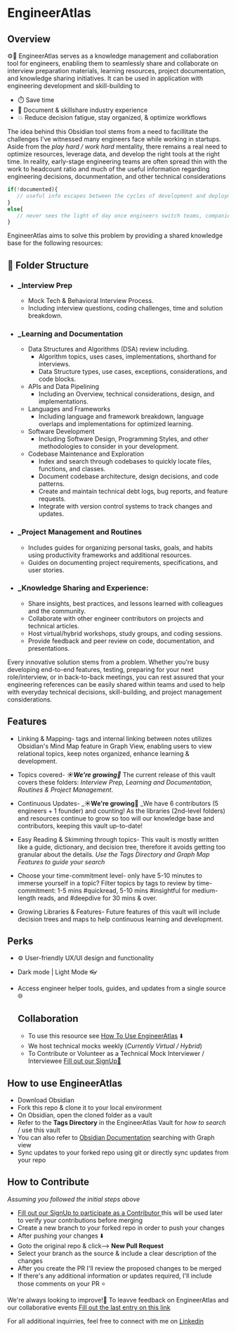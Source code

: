 # EngineerAtlas
## Overview
⚙️📑 EngineerAtlas serves as a knowledge management and collaboration tool for engineers, enabling them to seamlessly share and collaborate on interview preparation materials, learning resources, project documentation, and knowledge sharing initiatives. It can be used in application with engineering development and skill-building to
* ⏱️ Save time
* 📑 Document & skillshare industry experience
* 💥 Reduce decision fatigue, stay organized, & optimize workflows

The idea behind this Obsidian tool stems from a need to facillitate the challenges I've witnessed many engineers face while working in startups. Aside from the _play hard / work hard_ mentality, there remains a real need to optimize resources, leverage data, and develop the right tools at the right time. In reality, early-stage engineering teams are often spread thin with the work to headcount ratio and much of the useful information regarding engineering decisions, docunmentation, and other technical considerations 
```js 
if(!documented){
   // useful info escapes between the cycles of development and deployment
}
else{
   // never sees the light of day once engineers switch teams, companies, or tech stacks
}

```

EngineerAtlas aims to solve this problem by providing a shared knowledge base for the following resources:

## 📂 Folder Structure
* ### _Interview Prep
   * Mock Tech & Behavioral Interview Process.
   * Including interview questions, coding challenges, time and solution breakdown.
* ### _Learning and Documentation
   * Data Structures and Algorithms (DSA) review including.
      * Algorithm topics, uses cases, implementations, shorthand for interviews. 
      * Data Structure types, use cases, exceptions, considerations, and code blocks.
   * APIs and Data Pipelining
     * Including an Overview, technical considerations, design, and implementations.
   * Languages and Frameworks
      * Including language and framework breakdown, language overlaps and implementations for optimized learning.
   * Software Development
      * Including Software Design, Programming Styles, and other methodologies to consider in your development.
   * Codebase Maintenance and Exploration
      * Index and search through codebases to quickly locate files, functions, and classes.
      * Document codebase architecture, design decisions, and code patterns.
      * Create and maintain technical debt logs, bug reports, and feature requests.
      * Integrate with version control systems to track changes and updates.
* ### _Project Management and Routines
   * Includes guides for organizing personal tasks, goals, and habits using productivity frameworks and additional resources.
   * Guides on documenting project requirements, specifications, and user stories.
* ### _Knowledge Sharing and Experience:
   * Share insights, best practices, and lessons learned with colleagues and the community.
   * Collaborate with other engineer contributors on projects and technical articles.
   * Host virtual/hybrid workshops, study groups, and coding sessions.
   * Provide feedback and peer review on code, documentation, and presentations.


Every innovative solution stems from a problem. Whether you're busy developing end-to-end features, testing, preparing for your next role/interview, or in back-to-back meetings, you can rest assured that your engineering references can be easily shared within teams and used to help with everyday technical decisions, skill-building, and project management considerations. 

## Features

* Linking & Mapping- tags and internal linking between notes utilizes Obsidian's Mind Map feature in Graph View, enabling users to view relational topics, keep notes organized, enhance learning & development.

* Topics covered- _**☀️We're growing🌱**_ The current release of this vault covers these folders: _Interview Prep, Learning and Documentation, Routines & Project Management_.  

* Continuous Updates-  _**☀️We're growing🌱** _We have 6 contributors (5 engineers + 1 founder) and counting! As the libraries (2nd-level folders) and resources continue to grow so too will our knowledge base and contributors, keeping this vault up-to-date!

* Easy Reading & Skimming through topics- This vault is mostly written like a guide, dictionary, and decision tree, therefore it avoids getting too granular about the details. _Use the Tags Directory and Graph Map Features to guide your search_       

* Choose your time-commitment level- only have 5-10 minutes to immerse yourself in a topic? Filter topics by tags to review by time-commitment: 1-5 mins #quickread, 5-10 mins #insightful for medium-length reads, and #deepdive for 30 mins & over. 

* Growing Libraries & Features- Future features of this vault will include decision trees and maps to help continuous learning and development. 

## Perks 
* ⚙️ User-friendly UX/UI design and functionality
* Dark mode | Light Mode 👓
* Access engineer helper tools, guides, and updates from a single source 🌐

  ## Collaboration
  * To use this resource see [How To Use EngineerAtlas](#how-to-use-engineeratlas)  ⬇️
  * We host technical mocks weekly (_Currently Virtual / Hybrid_)
  * To Contribute or Volunteer as a Technical Mock Interviewer / Interviewee [Fill out our SignUp🚀](https://docs.google.com/forms/d/e/1FAIpQLSfBKGoBrJgGcdciQ9HfzdUeAwSHEiamIxOG1wD1a__peeS-Sg/viewform?usp=sf_link)


## How to use EngineerAtlas
* Download Obsidian
* Fork this repo & clone it to your local environment
* On Obsidian, open the cloned folder as a vault
* Refer to the **Tags Directory** in the EngineerAtlas Vault for _how to search_ / use this vault
* You can also refer to [Obsidian Documentation](https://help.obsidian.md/Plugins/Graph+view) searching with Graph view
* Sync updates to your forked repo using git or directly sync updates from your repo
  
## How to Contribute
_Assuming you followed the initial steps above_
* [Fill out our SignUp to participate as a Contributor ](https://docs.google.com/forms/d/e/1FAIpQLSfBKGoBrJgGcdciQ9HfzdUeAwSHEiamIxOG1wD1a__peeS-Sg/viewform?usp=sf_link) this will be used later to verify your contributions before merging
* Create a new branch to your forked repo in order to push your changes
* After pushing your changes ⬇️
* Goto the original repo & click--> **New Pull Request**
* Select your branch as the source & include a clear description of the changes
* After you create the PR I'll review the proposed changes to be merged 
* If there's any additional information or updates required, I'll include those comments on your PR ⭐

We're always looking to improve!🚀 To leavve feedback on EngineerAtlas and our collaborative events [Fill out the last entry on this link](https://docs.google.com/forms/d/e/1FAIpQLSfBKGoBrJgGcdciQ9HfzdUeAwSHEiamIxOG1wD1a__peeS-Sg/viewform?usp=sf_link)

For all additional inquirries, feel free to connect with me on [Linkedin]([https://www.linkedin.com/in/chloe-albright-74a828131/)
